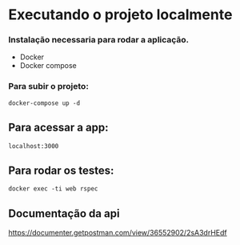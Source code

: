 # Executando o projeto localmente

### Instalação necessaria para rodar a aplicação.

- Docker
- Docker compose

### Para subir o projeto:

`docker-compose up -d`

## Para acessar a app:

`localhost:3000`

## Para rodar os testes:

`docker exec -ti web rspec`

## Documentação da api

https://documenter.getpostman.com/view/36552902/2sA3drHEdf
